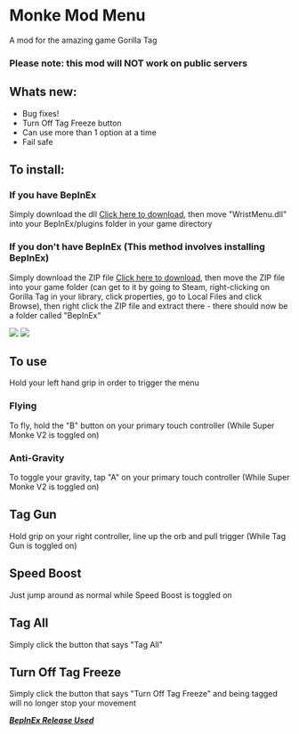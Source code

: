 # Monke Mod Menu
A mod for the amazing game Gorilla Tag
### Please note: this mod will NOT work on public servers

## Whats new:
- Bug fixes!
- Turn Off Tag Freeze button
- Can use more than 1 option at a time
- Fail safe

## To install:
### If you have BepInEx
Simply download the dll [Click here to download](https://github.com/jeydevv/MonkeModMenu/releases/download/1.2.1/WristMenu.dll), then move "WristMenu.dll" into your BepInEx/plugins folder in your game directory
### If you don't have BepInEx (This method involves installing BepInEx)
Simply download the ZIP file [Click here to download](https://github.com/jeydevv/MonkeModMenu/releases/download/1.2.1/MonkeModMenu121.zip), then move the ZIP file into your game folder (can get to it by going to Steam, right-clicking on Gorilla Tag in your library, click properties, go to Local Files and click Browse), then right click the ZIP file and extract there - there should now be a folder called "BepInEx"

![](eg.gif)
![](eg2.gif)

## To use
Hold your left hand grip in order to trigger the menu

### Flying
To fly, hold the "B" button on your primary touch controller (While Super Monke V2 is toggled on)

### Anti-Gravity
To toggle your gravity, tap "A" on your primary touch controller (While Super Monke V2 is toggled on)

## Tag Gun
Hold grip on your right controller, line up the orb and pull trigger (While Tag Gun is toggled on)

## Speed Boost
Just jump around as normal while Speed Boost is toggled on

## Tag All
Simply click the button that says "Tag All"

## Turn Off Tag Freeze
Simply click the button that says "Turn Off Tag Freeze" and being tagged will no longer stop your movement

***[BepInEx Release Used](https://github.com/BepInEx/BepInEx/releases)***
